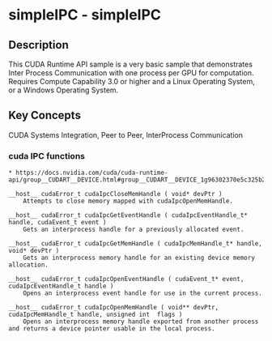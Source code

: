 # simpleIPC - simpleIPC

## Description

This CUDA Runtime API sample is a very basic sample that demonstrates Inter Process Communication with one process per GPU for computation.  Requires Compute Capability 3.0 or higher and a Linux Operating System, or a Windows Operating System.

## Key Concepts

CUDA Systems Integration, Peer to Peer, InterProcess Communication

### cuda IPC functions

    * https://docs.nvidia.com/cuda/cuda-runtime-api/group__CUDART__DEVICE.html#group__CUDART__DEVICE_1g96302370e5c325b212378b04a536ac26

    __host__ ​cudaError_t cudaIpcCloseMemHandle ( void* devPtr )
        Attempts to close memory mapped with cudaIpcOpenMemHandle.

    __host__ ​cudaError_t cudaIpcGetEventHandle ( cudaIpcEventHandle_t* handle, cudaEvent_t event )
        Gets an interprocess handle for a previously allocated event.

    __host__ ​cudaError_t cudaIpcGetMemHandle ( cudaIpcMemHandle_t* handle, void* devPtr )
        Gets an interprocess memory handle for an existing device memory allocation.

    __host__ ​cudaError_t cudaIpcOpenEventHandle ( cudaEvent_t* event, cudaIpcEventHandle_t handle )
        Opens an interprocess event handle for use in the current process.

    __host__ ​cudaError_t cudaIpcOpenMemHandle ( void** devPtr, cudaIpcMemHandle_t handle, unsigned int  flags )
        Opens an interprocess memory handle exported from another process and returns a device pointer usable in the local process. 